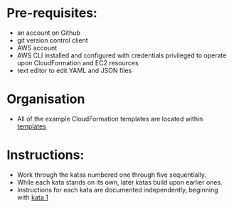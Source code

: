 Pre-requisites:
====

- an account on Github
- git version control client
- AWS account
- AWS CLI installed and configured with credentials privileged to operate upon CloudFormation and EC2 resources
- text editor to edit YAML and JSON files

Organisation
====

- All of the example CloudFormation templates are located within [templates](../templates)

Instructions:
====

- Work through the katas numbered one through five sequentially.
- While each kata stands on its own, later katas build upon earlier ones.
- Instructions for each kata are documented independently, beginning with [kata 1](kata-1/HOW-TO.md) 